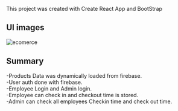 This project was created with Create React App and BootStrap

## UI images
![ecomerce](https://user-images.githubusercontent.com/113718239/201333484-816de808-dc98-4d28-82eb-cc20a2bcfeb6.png)

## Summary
-Products Data was dynamically loaded from firebase.<br />
-User auth done with firebase.<br />
-Employee Login and Admin login.<br />
-Employee can check in and checkout time is stored.<br />
-Admin can check all employees Checkin time and check out time.<br />

